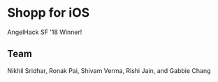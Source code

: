# Shopp for iOS
AngelHack SF '18 Winner!

## Team

Nikhil Sridhar, Ronak Pai, Shivam Verma, Rishi Jain, and Gabbie Chang

